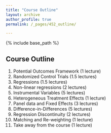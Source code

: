 ```yaml
---
title: "Course Outline"
layout: archive
author_profile: true
permalink: /_pages/452_outline/

---
```


{% include base_path %}

## Course Outline

1. Potential Outcomes Framework (1 lecture)
2. Randomized Control Trials (1.5 lectures)
3. Regressions (1.5 lectures)
4. Non-linear regressions (2 lectures)
5. Instrumental Variables (5 lectures)
6. Heterogeneous Treatment Effects (1 lecture)
7. Panel data and Fixed Effects (3 lectures)
8. Difference-in-Differences (5 lectures)
9. Regression Discontinuity (2 lectures)
10. Matching and Re-weighting (1 lecture)
11. Take away from the course (1 lecture)
